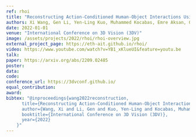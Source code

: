 ```yaml
---
ref: rhoi
title: "Reconstructing Action-Conditioned Human-Object Interactions Using Commonsense Knowledge Priors"
authors: Xi Wang, Gen Li, Yen-Ling Kuo, Muhammed Kocabas, Emre Aksan, Otmar Hilliges
date: 2022-01-01
venue: "International Conference on 3D Vision (3DV)"
image: /assets/projects/2022/rhoi/rhoi-overview.jpg
external_project_page: https://eth-ait.github.io/rhoi/
video: https://www.youtube.com/watch?v=YB1_xKlueUI&feature=youtu.be
talk: 
paper: https://arxiv.org/abs/2209.02485
poster: 
data: 
code: 
conference_url: https://3dvconf.github.io/
equal_contribution: 
award: 
bibtex: "@inproceedings{wang2022reconstruction,
      title={Reconstructing Action-Conditioned Human-Object Interactions Using Commonsense Knowledge Priors},
      author={Wang, Xi and Li, Gen and Kuo, Yen-Ling and Kocabas, Muhammed and Aksan, Emre and Hilliges, Otmar},
      booktitle={International Conference on 3D Vision (3DV)},
      year={2022}
    }"
---
```

